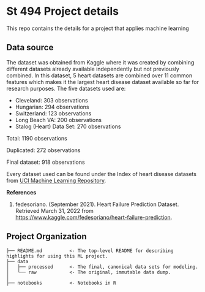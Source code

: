 St 494 Project details
==============================

This repo contains the details for a project that applies machine learning 


Data source
------------
The dataset was obtained from Kaggle where it was created by combining different datasets already available independently but not previously combined. In this dataset, 5 heart datasets are combined over 11 common features which makes it the largest heart disease dataset available so far for research purposes. The five datasets used are:
- Cleveland: 303 observations
- Hungarian: 294 observations
- Switzerland: 123 observations
- Long Beach VA: 200 observations
- Stalog (Heart) Data Set: 270 observations

Total: 1190 observations

Duplicated: 272 observations

Final dataset: 918 observations

Every dataset used can be found under the Index of heart disease datasets from [UCI Machine Learning Repository](https://archive.ics.uci.edu/ml/machine-learning-databases/heart-disease/). 


__References__ 
1. fedesoriano. (September 2021). Heart Failure Prediction Dataset. Retrieved March 31, 2022 from https://www.kaggle.com/fedesoriano/heart-failure-prediction.

Project Organization
------------
    ├── README.md          <- The top-level README for describing highlights for using this ML project.
    ├── data
    │   ├── processed      <- The final, canonical data sets for modeling.
    │   └── raw            <- The original, immutable data dump.
    │
    ├── notebooks          <- Notebooks in R 